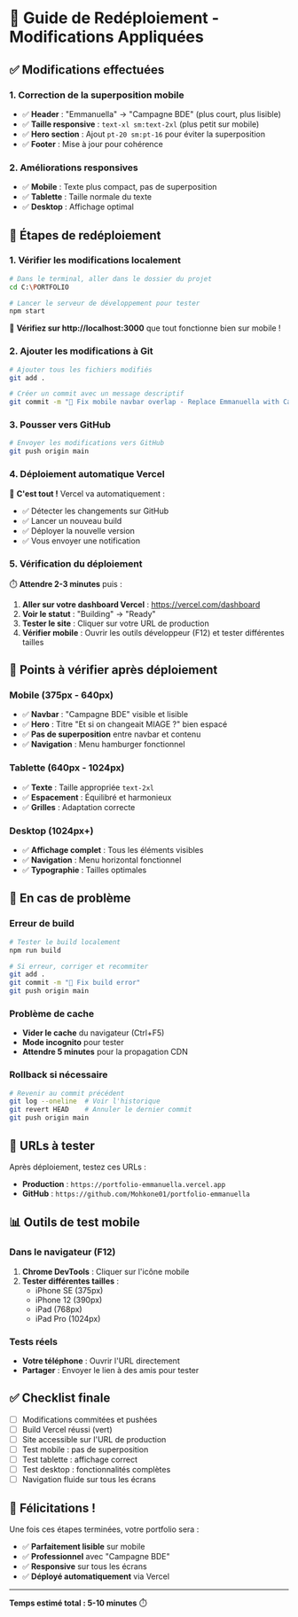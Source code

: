 # 🔄 Guide de Redéploiement - Modifications Appliquées

## ✅ Modifications effectuées

### 1. **Correction de la superposition mobile**
- ✅ **Header** : "Emmanuella" → "Campagne BDE" (plus court, plus lisible)
- ✅ **Taille responsive** : `text-xl sm:text-2xl` (plus petit sur mobile)
- ✅ **Hero section** : Ajout `pt-20 sm:pt-16` pour éviter la superposition
- ✅ **Footer** : Mise à jour pour cohérence

### 2. **Améliorations responsives**
- ✅ **Mobile** : Texte plus compact, pas de superposition
- ✅ **Tablette** : Taille normale du texte
- ✅ **Desktop** : Affichage optimal

## 🚀 Étapes de redéploiement

### **1. Vérifier les modifications localement**
```bash
# Dans le terminal, aller dans le dossier du projet
cd C:\PORTFOLIO

# Lancer le serveur de développement pour tester
npm start
```
👀 **Vérifiez sur http://localhost:3000** que tout fonctionne bien sur mobile !

### **2. Ajouter les modifications à Git**
```bash
# Ajouter tous les fichiers modifiés
git add .

# Créer un commit avec un message descriptif
git commit -m "📱 Fix mobile navbar overlap - Replace Emmanuella with Campagne BDE"
```

### **3. Pousser vers GitHub**
```bash
# Envoyer les modifications vers GitHub
git push origin main
```

### **4. Déploiement automatique Vercel**
🎉 **C'est tout !** Vercel va automatiquement :
- ✅ Détecter les changements sur GitHub
- ✅ Lancer un nouveau build
- ✅ Déployer la nouvelle version
- ✅ Vous envoyer une notification

### **5. Vérification du déploiement**
⏱️ **Attendre 2-3 minutes** puis :
1. **Aller sur votre dashboard Vercel** : https://vercel.com/dashboard
2. **Voir le statut** : "Building" → "Ready"
3. **Tester le site** : Cliquer sur votre URL de production
4. **Vérifier mobile** : Ouvrir les outils développeur (F12) et tester différentes tailles

## 📱 Points à vérifier après déploiement

### **Mobile (375px - 640px)**
- ✅ **Navbar** : "Campagne BDE" visible et lisible
- ✅ **Hero** : Titre "Et si on changeait MIAGE ?" bien espacé
- ✅ **Pas de superposition** entre navbar et contenu
- ✅ **Navigation** : Menu hamburger fonctionnel

### **Tablette (640px - 1024px)**
- ✅ **Texte** : Taille appropriée `text-2xl`
- ✅ **Espacement** : Équilibré et harmonieux
- ✅ **Grilles** : Adaptation correcte

### **Desktop (1024px+)**
- ✅ **Affichage complet** : Tous les éléments visibles
- ✅ **Navigation** : Menu horizontal fonctionnel
- ✅ **Typographie** : Tailles optimales

## 🔧 En cas de problème

### **Erreur de build**
```bash
# Tester le build localement
npm run build

# Si erreur, corriger et recommiter
git add .
git commit -m "🐛 Fix build error"
git push origin main
```

### **Problème de cache**
- **Vider le cache** du navigateur (Ctrl+F5)
- **Mode incognito** pour tester
- **Attendre 5 minutes** pour la propagation CDN

### **Rollback si nécessaire**
```bash
# Revenir au commit précédent
git log --oneline  # Voir l'historique
git revert HEAD    # Annuler le dernier commit
git push origin main
```

## 🎯 URLs à tester

Après déploiement, testez ces URLs :
- **Production** : `https://portfolio-emmanuella.vercel.app`
- **GitHub** : `https://github.com/Mohkone01/portfolio-emmanuella`

## 📊 Outils de test mobile

### **Dans le navigateur (F12)**
1. **Chrome DevTools** : Cliquer sur l'icône mobile
2. **Tester différentes tailles** :
   - iPhone SE (375px)
   - iPhone 12 (390px)
   - iPad (768px)
   - iPad Pro (1024px)

### **Tests réels**
- **Votre téléphone** : Ouvrir l'URL directement
- **Partager** : Envoyer le lien à des amis pour tester

## ✅ Checklist finale

- [ ] Modifications commitées et pushées
- [ ] Build Vercel réussi (vert)
- [ ] Site accessible sur l'URL de production
- [ ] Test mobile : pas de superposition
- [ ] Test tablette : affichage correct
- [ ] Test desktop : fonctionnalités complètes
- [ ] Navigation fluide sur tous les écrans

## 🎉 Félicitations !

Une fois ces étapes terminées, votre portfolio sera :
- ✅ **Parfaitement lisible** sur mobile
- ✅ **Professionnel** avec "Campagne BDE"
- ✅ **Responsive** sur tous les écrans
- ✅ **Déployé automatiquement** via Vercel

---

**Temps estimé total : 5-10 minutes** ⏱️
